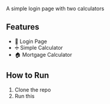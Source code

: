 A simple login page with two calculators

## Features
- 🔐 Login Page
- ➗ Simple Calculator
- 🏠 Mortgage Calculator

## How to Run
1. Clone the repo  
2. Run this

